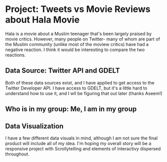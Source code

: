 # Project: Tweets vs Movie Reviews about Hala Movie
Hala is a movie about a Muslim teenager that's been largely praised by movie critics. However, many people on Twitter- many of whom are part of the Muslim community (unlike most of the moview critics) have had a negative reaction. I think it would be interesting to compare the two reactions.

## Data Source: Twitter API and GDELT
Both of these data sources exist, and I have applied to get access to the Twitter Developer API. I have access to GDELT, but it's a little hard to understand how to use it, and I wll be figuring that out later (thanks Aseem!)

## Who is in my group: Me, I am in my group

## Data Visualization
I have a few different data visuals in mind, although I am not sure the final product will include all of my idea. I'm hoping my overall story will be a responsive project with Scrollytelling and elements of interactivy dispersed throughout. 
